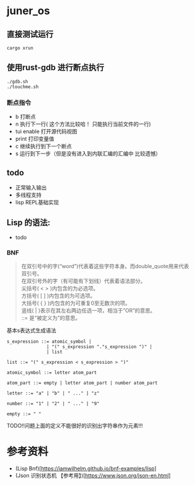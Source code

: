 # juner_os


## 直接测试运行

```
cargo xrun
```

##  使用rust-gdb 进行断点执行

```
./gdb.sh
./touchme.sh

```
### 断点指令
- b  打断点
- n  执行下一行( 这个方法比较哈！ 只能执行当前文件的一行)
- tui enable 打开源代码视图
- print 打印变量值
- c 继续执行到下一个断点
- s 运行到下一步（但是没有进入到内联汇编的汇编中 比较遗憾）



## todo
- 正常输入输出
- 多线程支持
- lisp REPL基础实现


## Lisp 的语法:
- todo 

### BNF
> 在双引号中的字(“word”)代表着这些字符本身。而double_quote用来代表双引号。  
> 在双引号外的字（有可能有下划线）代表着语法部分。  
> 尖括号( < > )内包含的为必选项。  
> 方括号( [ ] )内包含的为可选项。  
> 大括号( { } )内包含的为可重复0至无数次的项。  
> 竖线( | )表示在其左右两边任选一项，相当于”OR”的意思。  
> ::= 是“被定义为”的意思。

基本s表达式生成语法

```bnf
s_expression ::= atomic_symbol |
               | "(" s_expression "."s_expression ")" |
               | list 
   
list ::= "(" s_expression < s_expression > ")"

atomic_symbol ::= letter atom_part

atom_part ::= empty | letter atom_part | number atom_part

letter ::= "a" | "b" | " ..." | "z"

number ::= "1" | "2" | " ..." | "9"

empty ::= " "
```

TODO!!问题上面的定义不能很好的识别出字符串作为元素!!!


# 参考资料
- (Lisp Bnf)[https://iamwilhelm.github.io/bnf-examples/lisp]
- (Json 识别状态机 【参考用】)[https://www.json.org/json-en.html]